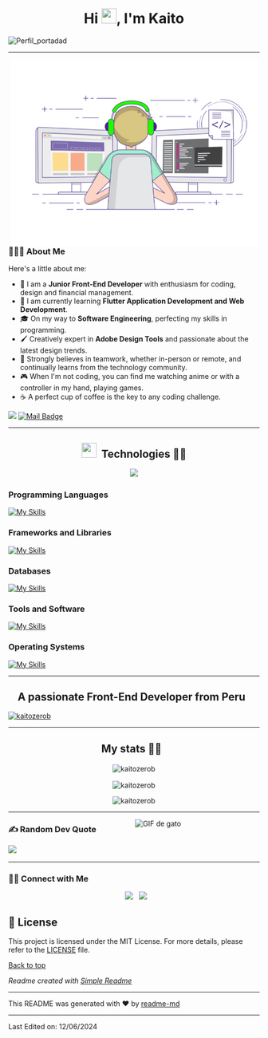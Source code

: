 <h1 align="center">Hi <img src="https://github.com/Kaitozerob/Kaitozerob/assets/72896411/5951fd97-23ca-4df3-b4c6-1d23ba86dcc0" width="30px" height="30px" />, I'm Kaito</h1> 

<!-- Portada imagen-->
![Perfil_portadad](https://github.com/Kaitozerob/Kaito/assets/72896411/eac03a7a-e421-49e0-909f-63e4fa0f69f7)

---
<img align="right" alt="GIF" src="https://raw.githubusercontent.com/devSouvik/devSouvik/master/gif3.gif" width="500"/>


<!--About me-->
<h3> 👨🏻‍💻 About Me </h3>

Here's a little about me:

- 🚀 I am a **Junior Front-End Developer** with enthusiasm for coding, design and financial management.
- 🌱 I am currently learning **Flutter Application Development and Web Development**.
- 🎓 On my way to **Software Engineering**, perfecting my skills in programming.
- 🖌️ Creatively expert in **Adobe Design Tools** and passionate about the latest design trends.
- 🤝 Strongly believes in teamwork, whether in-person or remote, and continually learns from the technology community.
- 🎮 When I'm not coding, you can find me watching anime or with a controller in my hand, playing games.
- ☕️ A perfect cup of coffee is the key to any coding challenge.

[![](https://visitor-badge.laobi.icu/badge?page_id=Kaitozerob.Kaitozerob)](https://visitor-badge.laobi.icu/badge?page_id=Kaitozerob.Kaitozerob)
[![Mail Badge](https://img.shields.io/badge/-gmail-c14438?style=flat&logo=Gmail&logoColor=white&link=mailto:joanbalbin5@gmail.com)](mailto:joanbalbin5@gmail.com)


  
---
<!--Technologies-->
<h2 align="center" > <img src="https://media.giphy.com/media/iY8CRBdQXODJSCERIr/giphy.gif" width="30" height="30" style="margin-right: 10px;">Technologies 🧑‍💻 </h2>

<!--tech stack icons-->
<p align="center">
  <a href="https://skillicons.dev">
    <img src="https://skillicons.dev/icons?i=c,cpp,html,css,js,ts,py,discord,figma,java,webstorm,md,unity,angular,vue,vite,ai,spring,azure,ubuntu,windows,idea,visualstudio,vscode,github,git&perline=14" />
  </a>
</p>

<!--Programing Languages-->
### Programming Languages
[![My Skills](https://skillicons.dev/icons?i=c,cs,cpp,html,css,js,ts,py,java,md&perline=3)](https://skillicons.dev)

<!--Frameworks and Libraries-->
### Frameworks and Libraries
[![My Skills](https://skillicons.dev/icons?i=vue,angular,spring,react,flutter,vite,dotnet&perline=3)](https://skillicons.dev)

<!--Databases-->
### Databases
[![My Skills](https://skillicons.dev/icons?i=mysql,mongodb,postgres&perline=3)](https://skillicons.dev)

<!--Tools and Software-->
### Tools and Software
[![My Skills](https://skillicons.dev/icons?i=git,github,azure,docker,postman,tailwind,visualstudio,vscode,webstorm,idea,unity&perline=3)](https://skillicons.dev)

<!--Operating Systems-->

### Operating Systems
[![My Skills](https://skillicons.dev/icons?i=windows,ubuntu&perline=3)](https://skillicons.dev)


---
<h2 align="center" style="margin-right: 10px;">A passionate Front-End Developer from Peru</h2>

<p align="left"> <a href="https://github.com/ryo-ma/github-profile-trophy"><img src="https://github-profile-trophy.vercel.app/?username=kaitozerob" alt="kaitozerob" /></a> </p>


---
<h2 align="center" style="margin-right: 10px;">My stats 🧑‍💻</h2>

<!-- Stats -->

<p align="center">
<a>
<img align="center" src="https://github-readme-stats.vercel.app/api?username=kaitozerob&show_icons=true&theme=radical&count_private=true&locale=en" alt="kaitozerob" />
</a>
</p>

<p align="center">
<a>
<img  align="center" src="https://github-readme-streak-stats.herokuapp.com?user=kaitozerob&theme=radical&date_format=M%20j%5B%2C%20Y%5D" alt="kaitozerob" />
</a>
</p>

<p align="center">
<img src="https://github-readme-stats.vercel.app/api/top-langs?username=kaitozerob&show_icons=true&theme=radical&locale=en" alt="kaitozerob" />
</p>

---


<img align="right" alt="GIF de gato" src="https://github.com/Kaitozerob/Kaito/assets/72896411/f54c2b63-355b-4f8c-a939-78ffab656975" width="250" />

<!-- Dev Quote-->
### ✍️ Random Dev Quote
![](https://quotes-github-readme.vercel.app/api?type=horizontal&theme=radical)

---

<!-- Connect with me--->
<h3> 🤝🏻 Connect with Me </h3>
<p align="center">
&nbsp; <a href="https://www.linkedin.com/in/joanbalbin5/" target="_blank" rel="noopener noreferrer"><img src="https://img.icons8.com/plasticine/100/000000/linkedin.png" width="50" /></a>
&nbsp; <a href="mailto:joanbalbin5@gmail.com" target="_blank" rel="noopener noreferrer"><img src="https://img.icons8.com/plasticine/100/000000/gmail.png"  width="50" /></a>
</p>


## :memo: License ##

This project is licensed under the MIT License. For more details, please refer to the [LICENSE](LICENSE) file.


<a href="#top">Back to top</a>

*Readme created with [Simple Readme](https://marketplace.visualstudio.com/items?itemName=maurodesouza.vscode-simple-readme)*

---

This README was generated with ❤️ by [readme-md](https://github.com/kaitozerob/README.md)


----------------------------------------------------------------------


Last Edited on: 12/06/2024
